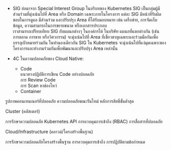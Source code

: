 - SIG ย่อมาจาก Special Interest Group ในบริบทของ Kubernetes SIG เป็นกลุ่มผู้มีส่วนร่วมที่มุ่งเน้นไปที่ Area หรือ Domain เฉพาะภายในโครงการ แต่ละ SIG มีหน้าที่รับผิดชอบในการดูแล มีส่วนร่วม และปรับปรุง Area ที่ได้รับมอบหมาย เช่น เครือข่าย, การจัดเก็บข้อมูล, ความสามารถในการขยายขนาด หรือเอกสารประกอบ  
เราสามารถเปรียบเทียบ SIG กับแผนกต่างๆ ในองค์กรได้ ในบริษัท แผนกที่แตกต่างกัน (เช่น การตลาด การขาย หรือวิศวกรรม) จะมุ่งเน้นไปที่ Area ที่เชี่ยวชาญเฉพาะและร่วมมือกันเพื่อบรรลุเป้าหมายร่วมกัน ในทำนองเดียวกัน SIG ใน Kubernetes จะมุ่งเน้นไปที่แง่มุมเฉพาะของโครงการและทำงานร่วมกันเพื่อพัฒนาและปรับปรุง Area เหล่านั้น

- 4C ในความปลอดภัยของ Cloud Native:
  - Code  
แนวทางปฏิบัติการเขียน Code อย่างปลอดภัย  
การ Review Code  
การ Scan หาช่องโหว่
  - Container

รูปภาพคอนเทนเนอร์ที่ปลอดภัย
ความปลอดภัยขณะรันไทม์
หลักการสิทธิ์ขั้นต่ำสุด


Cluster (คลัสเตอร์)

การรักษาความปลอดภัย Kubernetes API
การควบคุมการเข้าถึง (RBAC)
การสื่อสารที่ปลอดภัย


Cloud/Infrastructure (คลาวด์/โครงสร้างพื้นฐาน)

การรักษาความปลอดภัยโครงสร้างพื้นฐาน
การควบคุมการเข้าถึง
การปฏิบัติตามข้อกำหนด
